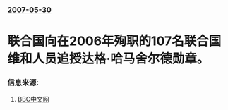 ### [2007-05-30](/news/2007/05/30/index.md)

##### 
# 联合国向在2006年殉职的107名联合国维和人员追授达格·哈马舍尔德勋章。




### 信息来源:

1. [BBC中文网](http://news.bbc.co.uk/chinese/simp/hi/newsid_6700000/newsid_6706700/6706793.stm)
